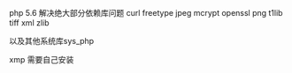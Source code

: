 php 5.6
解决绝大部分依赖库问题
curl
freetype
jpeg
mcrypt
openssl
png
t1lib
tiff
xml
zlib

以及其他系统库sys_php

xmp 需要自己安装
